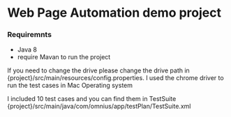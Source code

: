 # Web Page Automation demo project
### Requiremnts
* Java 8
* require Mavan to run the project 

If you need to change the drive please change the drive path in {project}/src/main/resources/config.properties. I used the chrome driver to run the test cases in Mac Operating system

I included 10 test cases and you can find them in TestSuite {project}/src/main/java/com/omnius/app/testPlan/TestSuite.xml
